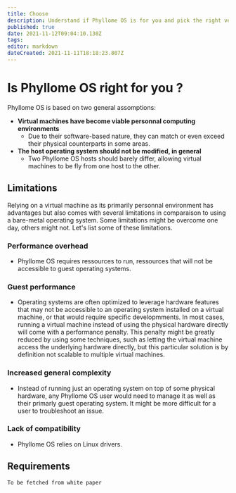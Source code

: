 ```yaml
---
title: Choose
description: Understand if Phyllome OS is for you and pick the right version
published: true
date: 2021-11-12T09:04:10.130Z
tags: 
editor: markdown
dateCreated: 2021-11-11T18:18:23.807Z
---
```


# Is Phyllome OS right for you ?

Phyllome OS is based on two general assomptions: 

* **Virtual machines have become viable personnal computing environments** 
	* Due to their software-based nature, they can match or even exceed their physical counterparts in some areas. 
* **The host operating system should not be modified, in general**
	* Two Phyllome OS hosts should barely differ, allowing virtual machines to be fly from one host to the other.

## Limitations

Relying on a virtual machine as its primarily personnal environment has advantages but also comes with several limitations in comparaison to using a bare-metal operating system. Some limitations might be overcome one day, others might not. Let's list some of these limitations.

### Performance overhead

* Phyllome OS requires ressources to run, ressources that will not be accessible to guest operating systems.

### Guest performance

* Operating systems are often optimized to leverage hardware features that may not be accessible to an operating system installed on a virtual machine, or that would require specific developmments. In most cases, running a virtual machine instead of using the physical hardware directly will come with a performance penalty. This penalty might be greatly reduced by using some techniques, such as letting the virtual machine access the underlying hardware directly, but this particular solution is by definition not scalable to multiple virtual machines.

### Increased general complexity

* Instead of running just an operating system on top of some physical hardware, any Phyllome OS user would need to manage it as well as their primarly guest operating system. It might be more difficult for a user to troubleshoot an issue.     

### Lack of compatibility

* Phyllome OS relies on Linux drivers. 

## Requirements

`To be fetched from white paper`
